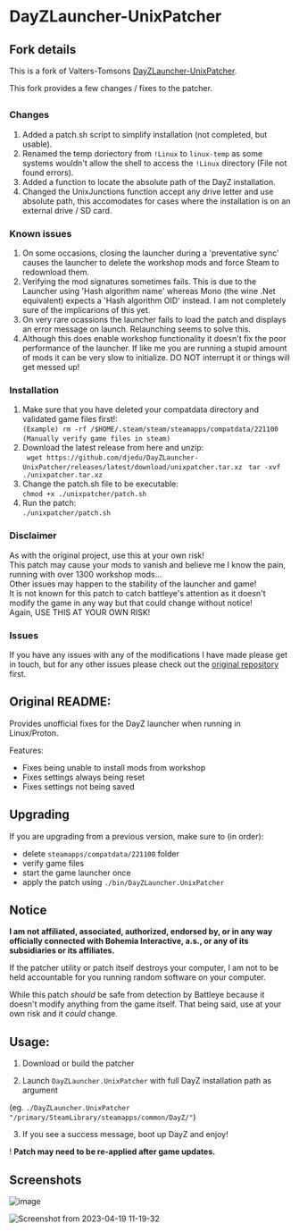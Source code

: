 # DayZLauncher-UnixPatcher

## Fork details
This is a fork of Valters-Tomsons [DayZLauncher-UnixPatcher](https://github.com/valters-tomsons/DayZLauncher-UnixPatcher).

This fork provides a few changes / fixes to the patcher.

##

### Changes
1. Added a patch.sh script to simplify installation (not completed, but usable).
2. Renamed the temp doriectory from `!Linux` to `linux-temp` as some systems wouldn't allow the shell to access the `!Linux` directory (File not found errors).
3. Added a function to locate the absolute path of the DayZ installation.
4. Changed the UnixJunctions function accept any drive letter and use absolute path, this accomodates for cases where the installation is on an external drive / SD card.

### Known issues
1. On some occasions, closing the launcher during a 'preventative sync' causes the launcher to delete the workshop mods and force Steam to redownload them.
2. Verifying the mod signatures sometimes fails. This is due to the Launcher using 'Hash algorithm name' whereas Mono (the wine .Net equivalent) expects a 'Hash algorithm OID' instead. I am not completely sure of the implicarions of this yet.
3. On very rare ocassions the launcher fails to load the patch and displays an error message on launch. Relaunching seems to solve this.
4. Although this does enable workshop functionality it doesn't fix the poor performance of the launcher. If like me you are running a stupid amount of mods it can be very slow to initialize. DO NOT interrupt it or things will get messed up!

### Installation
1. Make sure that you have deleted your compatdata directory and validated game files first!: \
   ``` (Example) rm -rf /$HOME/.steam/steam/steamapps/compatdata/221100 ``` \
   ``` (Manually verify game files in steam) ```
2. Download the latest release from here and unzip: \
   ``` wget https://github.com/djedu/DayZLauncher-UnixPatcher/releases/latest/download/unixpatcher.tar.xz```
   ``` tar -xvf ./unixpatcher.tar.xz```
3. Change the patch.sh file to be executable: \
   ``` chmod +x ./unixpatcher/patch.sh ```
4. Run the patch: \
   ``` ./unixpatcher/patch.sh ```

### Disclaimer
As with the original project, use this at your own risk! \
This patch may cause your mods to vanish and believe me I know the pain, running with over 1300 workshop mods...\
Other issues may happen to the stability of the launcher and game! \
It is not known for this patch to catch battleye's attention as it doesn't modify the game in any way but that could change without notice! \
Again, USE THIS AT YOUR OWN RISK!

### Issues
If you have any issues with any of the modifications I have made please get in touch, but for any other issues please check out the [original repository](https://github.com/valters-tomsons/DayZLauncher-UnixPatcher) first.

##

## Original README:

Provides unofficial fixes for the DayZ launcher when running in Linux/Proton.

Features:
* Fixes being unable to install mods from workshop
* Fixes settings always being reset
* Fixes settings not being saved

## Upgrading

If you are upgrading from a previous version, make sure to (in order):
* delete `steamapps/compatdata/221100` folder
* verify game files
* start the game launcher once
* apply the patch using `./bin/DayZLauncher.UnixPatcher`

## Notice

**I am not affiliated, associated, authorized, endorsed by, or in any way officially connected with Bohemia Interactive, a.s., or any of its subsidiaries or its affiliates.**

If the patcher utility or patch itself destroys your computer, I am not to be held accountable for you running random software on your computer. 

While this patch *should* be safe from detection by Battleye because it doesn't modify anything from the game itself. That being said, use at your own risk and it *could* change.

## Usage:

1. Download or build the patcher

2. Launch `DayZLauncher.UnixPatcher` with full DayZ installation path as argument

(eg. `./DayZLauncher.UnixPatcher "/primary/SteamLibrary/steamapps/common/DayZ/"`)

3. If you see a success message, boot up DayZ and enjoy!

! **Patch may need to be re-applied after game updates.**

## Screenshots

![image](https://user-images.githubusercontent.com/4209639/233074283-b42db574-c6cd-42a8-8371-0a632b6c349d.png)

![Screenshot from 2023-04-19 11-19-32](https://user-images.githubusercontent.com/4209639/233074371-563ca89b-2dda-4d90-b2fe-ef7045ea653b.png)
